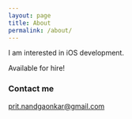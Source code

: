 ```yaml
---
layout: page
title: About
permalink: /about/
---
```


I am interested in iOS development.

Available for hire!

### Contact me

[prit.nandgaonkar@gmail.com](mailto:prit.nandgaonkar@gmail.com)